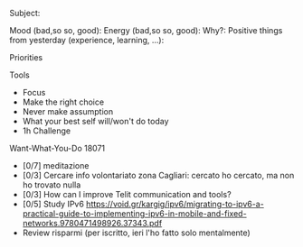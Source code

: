 Subject:

Mood   (bad,so so, good):
Energy (bad,so so, good):
Why?:
Positive things from yesterday (experience, learning, ...):

Priorities

Tools
- Focus
- Make the right choice
- Never make assumption
- What your best self will/won't do today
- 1h Challenge

Want-What-You-Do 18071
- [0/7] meditazione
- [0/3] Cercare info volontariato zona Cagliari: cercato ho cercato, ma non ho trovato nulla
- [0/3] How can I improve Telit communication and tools?
- [0/5] Study IPv6 https://void.gr/kargig/ipv6/migrating-to-ipv6-a-practical-guide-to-implementing-ipv6-in-mobile-and-fixed-networks.9780471498926.37343.pdf
- Review risparmi (per iscritto, ieri l'ho fatto solo mentalmente)

